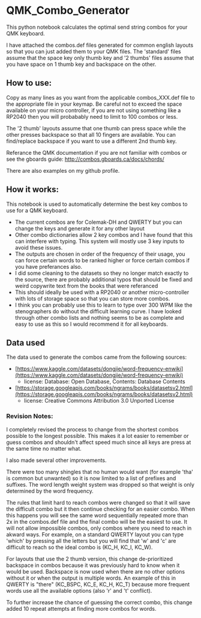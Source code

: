 # QMK_Combo_Generator
This python notebook calculates the optimal send string combos for your QMK keyboard.

I have attached the combos.def files generated for common english layouts so that you can just added them to your QMK files. The 'standard' files assume that the space key only thumb key and '2 thumbs' files assume that you have space on 1 thumb key and backspace on the other.

## How to use:
Copy as many lines as you want from the applicable combos_XXX.def file to the appropriate file in your keymap. Be careful not to exceed the space available on your micro controller, if you are not using something like a RP2040 then you will probabably need to limit to 100 combos or less.

The '2 thumb' layouts assume that one thumb can press space while the other presses backspace so that all 10 fingers are available. You can find/replace backspace if you want to use a different 2nd thumb key.

Referance the QMK documentation if you are not familiar with combos or see the gboards guide: http://combos.gboards.ca/docs/chords/

There are also examples on my github profile.

## How it works:
This notebook is used to automatically determine the best key combos to use for a QMK keyboard. 

- The current combos are for Colemak-DH and QWERTY but you can change the keys and generate it for any other layout
- Other combo dictionaries allow 2 key combos and I have found that this can interfere with typing. This system will mostly use 3 key inputs to avoid these issues.
- The outputs are chosen in order of the frequency of their usage, you can force certain words to be ranked higher or force certain combos if you have preferances also.
- I did some cleaning to the datasets so they no longer match exactly to the source, there are probably additional typos that should be fixed and weird copywrite text from the books that were referanced
- This should ideally be used with a RP2040 or another micro-controller with lots of storage space so that you can store more combos.
- I think you can probably use this to learn to type over 300 WPM like the stenographers do without the difficult learning curve. I have looked through other combo lists and nothing seems to be as complete and easy to use as this so I would recommend it for all keyboards.


## Data used

The data used to generate the combos came from the following sources:
- [https://www.kaggle.com/datasets/dongjie/word-frequency-enwiki](https://www.kaggle.com/datasets/dongjie/word-frequency-enwiki)
  - license: Database: Open Database, Contents: Database Contents
- [https://storage.googleapis.com/books/ngrams/books/datasetsv2.html](https://storage.googleapis.com/books/ngrams/books/datasetsv2.html)
  - license: Creative Commons Attribution 3.0 Unported License

### Revision Notes:

I completely revised the process to change from the shortest combos possible to the longest possible. This makes it a lot easier to remember or guess combos and shouldn't affect speed much since all keys are press at the same time no matter what.

I also made several other improvements.

There were too many shingles that no human would want (for example 'tha' is common but unwanted) so it is now limited to a list of prefixes and suffixes. The word length weight system was dropped so that weight is only determined by the word frequency. 

The rules that limit hard to reach combos were changed so that it will save the difficult combo but it then continue checking for an easier combo. When this happens you will see the same word sequentially repeated more than 2x in the combos.def file and the final combo will be the easiest to use. It will not allow impossible combos, only combos where you need to reach in akward ways. For example, on a standard QWERTY layout you can type 'which' by pressing all the letters but you will find that 'w' and 'c' are difficult to reach so the ideal combo is (KC_H, KC_I, KC_W).

For layouts that use the 2 thumb version, this change de-prioritized backspace in combos because it was previously hard to know when it would be used. Backspace is now used when there are no other options without it or when the output is multiple words. An example of this in QWERTY is "there" (KC_BSPC, KC_E, KC_H, KC_T) because more frequent words use all the available options (also 'r' and 't' conflict).

To further increase the chance of guessing the correct combo, this change added 10 repeat attempts at finding more combos for words.
